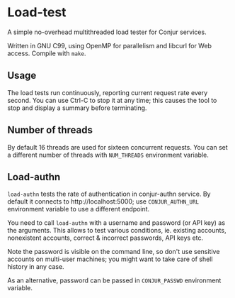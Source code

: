 Load-test
=========

A simple no-overhead multithreaded load tester for Conjur services.

Written in GNU C99, using OpenMP for parallelism and libcurl for Web access.
Compile with `make`.

Usage
-----
The load tests run continuously, reporting current request rate every second.
You can use Ctrl-C to stop it at any time; this causes the tool to stop and 
display a summary before terminating.

Number of threads
-----------------
By default 16 threads are used for sixteen concurrent requests.
You can set a different number of threads with `NUM_THREADS` environment variable.

Load-authn
----------
`load-authn` tests the rate of authentication in conjur-authn service. By default
it connects to http://localhost:5000; use `CONJUR_AUTHN_URL` environment variable
to use a different endpoint.

You need to call `load-authn` with a username and password (or API key) as the 
arguments. This allows to test various conditions, ie. existing accounts, nonexistent
accounts, correct & incorrect passwords, API keys etc.

Note the password is visible on the command line, so don't use sensitive accounts
on multi-user machines; you might want to take care of shell history in any case.

As an alternative, password can be passed in `CONJUR_PASSWD` environment variable.
